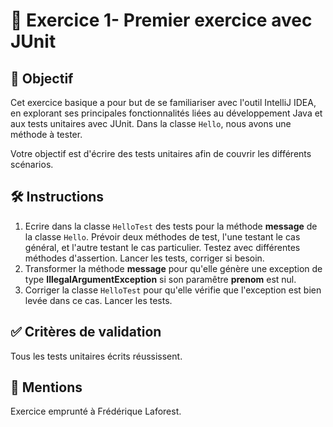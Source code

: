 # 📝 Exercice 1- Premier exercice avec JUnit

## 🎯 Objectif
Cet exercice basique a pour but de se familiariser avec l'outil IntelliJ IDEA, en explorant ses principales fonctionnalités liées au développement Java et aux tests unitaires avec JUnit.
Dans la classe `Hello`, nous avons une méthode à tester.

Votre objectif est d'écrire des tests unitaires afin de couvrir les différents scénarios.

## 🛠️ Instructions

1. Ecrire dans la classe `HelloTest` des tests pour la méthode **message** de la classe `Hello`. Prévoir deux méthodes de test, l'une testant le cas général, et l'autre testant le cas particulier. Testez avec différentes méthodes d'assertion. Lancer les tests, corriger si besoin. 
2. Transformer la méthode **message** pour qu'elle génère une exception de type **IllegalArgumentException** si son paramêtre **prenom** est nul.
3. Corriger la classe `HelloTest` pour qu'elle vérifie que l'exception est bien levée dans ce cas. Lancer les tests.


## ✅ Critères de validation
Tous les tests unitaires écrits réussissent.

## 📌 Mentions
Exercice emprunté à Frédérique Laforest.
